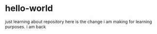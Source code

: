 # hello-world
just learning about repository
here is the change i am making for learning purposes. i am back

